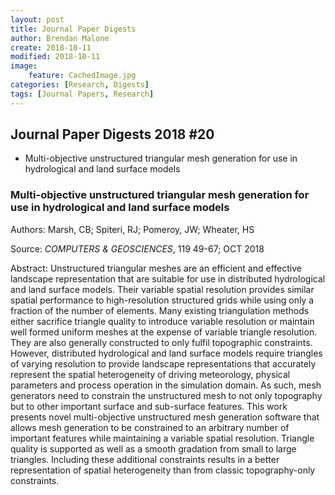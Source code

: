 ```yaml
---
layout: post
title: Journal Paper Digests
author: Brendan Malone
create: 2018-10-11
modified: 2018-10-11
image:
    feature: CachedImage.jpg
categories: [Research, Digests]
tags: [Journal Papers, Research]
---
```


## Journal Paper Digests 2018 #20


* Multi-objective unstructured triangular mesh generation for use in hydrological and land surface models





<!--more-->

### Multi-objective unstructured triangular mesh generation for use in hydrological and land surface models

Authors:
Marsh, CB; Spiteri, RJ; Pomeroy, JW; Wheater, HS

Source:
*COMPUTERS & GEOSCIENCES*, 119 49-67; OCT 2018 

Abstract:
Unstructured triangular meshes are an efficient and effective landscape
representation that are suitable for use in distributed hydrological and
land surface models. Their variable spatial resolution provides similar
spatial performance to high-resolution structured grids while using only
a fraction of the number of elements. Many existing triangulation
methods either sacrifice triangle quality to introduce variable
resolution or maintain well formed uniform meshes at the expense of
variable triangle resolution. They are also generally constructed to
only fulfil topographic constraints. However, distributed hydrological
and land surface models require triangles of varying resolution to
provide landscape representations that accurately represent the spatial
heterogeneity of driving meteorology, physical parameters and process
operation in the simulation domain. As such, mesh generators need to
constrain the unstructured mesh to not only topography but to other
important surface and sub-surface features. This work presents novel
multi-objective unstructured mesh generation software that allows mesh
generation to be constrained to an arbitrary number of important
features while maintaining a variable spatial resolution. Triangle
quality is supported as well as a smooth gradation from small to large
triangles. Including these additional constraints results in a better
representation of spatial heterogeneity than from classic
topography-only constraints.
